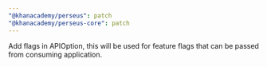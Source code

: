 ```yaml
---
"@khanacademy/perseus": patch
"@khanacademy/perseus-core": patch
---
```


Add flags in APIOption, this will be used for feature flags that can be passed from consuming application.
